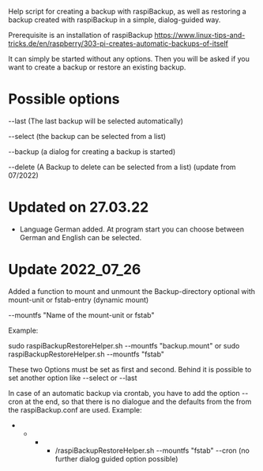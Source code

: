 Help script for creating a backup with raspiBackup, as well as restoring a backup created with raspiBackup in a simple, dialog-guided way.

Prerequisite is an installation of raspiBackup
https://www.linux-tips-and-tricks.de/en/raspberry/303-pi-creates-automatic-backups-of-itself

It can simply be started without any options.
Then you will be asked if you want to create a backup or restore an existing backup. 

# Possible options

 --last (The last backup will be selected automatically)
 
 --select (the backup can be selected from a list)
 
 --backup (a dialog for creating a backup is started)
 
 --delete (A Backup to delete can be selected from a list)    (update from 07/2022)

# Updated on 27.03.22
- Language German added.
  At program start you can choose between 
  German and English can be selected.

 
# Update 2022_07_26
 Added a function to mount and unmount the Backup-directory optional with mount-unit or fstab-entry (dynamic mount)
 
 --mountfs "Name of the mount-unit or fstab"
 
Example:

sudo raspiBackupRestoreHelper.sh --mountfs "backup.mount"
or 
sudo raspiBackupRestoreHelper.sh --mountfs "fstab"

These two Options must be set as first and second. Behind it is possible to set another option like --select or --last


 In case of an automatic backup via crontab, you have to add the option
--cron at the end, so that there is no dialogue and the defaults from the 
from the raspiBackup.conf are used. 
Example:
* * * * /raspiBackupRestoreHelper.sh --mountfs "fstab" --cron   (no further dialog guided option possible)


  
